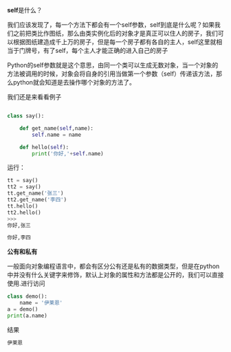 **self**是什么？

我们应该发现了，每一个方法下都会有一个self参数，self到底是什么呢？如果我们之前把类比作图纸，那么由类实例化后的对象才是真正可以住人的房子，我们可以根据图纸建造成千上万的房子，但是每一个房子都有各自的主人，self这里就相当于门牌号，有了self，每个主人才能正确的进入自己的房子

Python的self参数就是这个意思，由同一个类可以生成无数对象，当一个对象的方法被调用的时候，对象会将自身的引用当做第一个参数（self）传递该方法，那么python就会知道是去操作哪个对象的方法了。

我们还是来看看例子
```py

class say():

    def get_name(self,name):
        self.name = name

    def hello(self):
        print('你好,'+self.name)
```
运行：
```py
tt = say()
tt2 = say()
tt.get_name('张三')
tt2.get_name('李四')
tt.hello()
tt2.hello()
>>>
你好,张三

你好,李四

```
**公有和私有**

一般面向对象编程语言中，都会有区分公有还是私有的数据类型，但是在python中并没有什么关键字来修饰，默认上对象的属性和方法都是公开的，我们可以直接使用.进行访问
```py
class demo():
    name = '伊莱恩'
a = demo()
print(a.name)

```
结果
```py
伊莱恩
```


